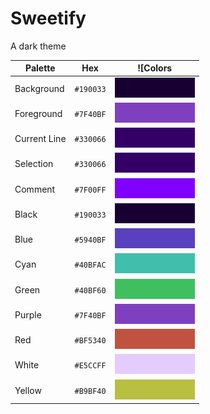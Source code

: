 # Sweetify
A dark theme

| Palette      | Hex       | ![Colors                                                                                                     |
| ------------ | --------- | ------------------------------------------------------------------------------------------------------------ |
| Background   | `#190033` | ![Background   Color](https://github.com/IamHARSHDABAS/Sweetify/blob/master/Png/Background.png?raw=true)     |
| Foreground   | `#7F40BF` | ![Foreground   Color](https://github.com/IamHARSHDABAS/Sweetify/blob/master/Png/Foreground.png?raw=true)     |
| Current Line | `#330066` | ![Current Line Color](https://github.com/IamHARSHDABAS/Sweetify/blob/master/Png/Current%20Line.png?raw=true) |
| Selection    | `#330066` | ![Selection    Color](https://github.com/IamHARSHDABAS/Sweetify/blob/master/Png/Selection.png?raw=true)      |
| Comment      | `#7F00FF` | ![Comment      Color](https://github.com/IamHARSHDABAS/Sweetify/blob/master/Png/Comment.png?raw=true)        |
| Black        | `#190033` | ![Black        Color](https://github.com/IamHARSHDABAS/Sweetify/blob/master/Png/Black.png?raw=true)          |
| Blue         | `#5940BF` | ![Blue         Color](https://github.com/IamHARSHDABAS/Sweetify/blob/master/Png/Blue.png?raw=true)           |
| Cyan         | `#40BFAC` | ![Cyan         Color](https://github.com/IamHARSHDABAS/Sweetify/blob/master/Png/Cyan.png?raw=true)           |
| Green        | `#40BF60` | ![Green        Color](https://github.com/IamHARSHDABAS/Sweetify/blob/master/Png/Green.png?raw=true)          |
| Purple       | `#7F40BF` | ![Purple       Color](https://github.com/IamHARSHDABAS/Sweetify/blob/master/Png/Purple.png?raw=true)         |
| Red          | `#BF5340` | ![Red          Color](https://github.com/IamHARSHDABAS/Sweetify/blob/master/Png/Red.png?raw=true)            |
| White        | `#E5CCFF` | ![White        Color](https://github.com/IamHARSHDABAS/Sweetify/blob/master/Png/White.png?raw=true)          |
| Yellow       | `#B9BF40` | ![Yellow       Color](https://github.com/IamHARSHDABAS/Sweetify/blob/master/Png/Yellow.png?raw=true)         |
